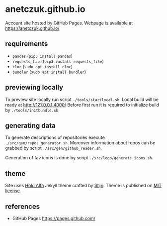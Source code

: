 # anetczuk.github.io

Account site hosted by GitHub Pages. Webpage is available at https://anetczuk.github.io/


## requirements

- `pandas` (`pip3 install pandas`)
- `requests_file` (`pip3 install requests_file`)
- `cloc` (`sudo apt install cloc`)
- `bundler` (`sudo apt install bundler`)


## previewing locally

To preview site locally run script `./tools/startlocal.sh`. Local build will be ready at http://127.0.0.1:4000/ Before first run it is required to
initialize build by `./tools/initbundle.sh`.


## generating data

To generate descriptions of repositories execute `./src/gen/repos_generator.sh`. 
Moreover information about repos can be grabbed by script `./src/gen/github_reader.sh`.

Generation of fav icons is done by script `./src/logo/generate_icons.sh`.


## theme

Site uses [Holo Alfa](http://stijnvc.github.io/holo-alfa) Jekyll theme crafted by [Stijn](http://stijnvc.github.io/holo-alfa). Theme is published on [MIT license](http://opensource.org/licenses/MIT).


## references 

- GitHub Pages https://pages.github.com/
